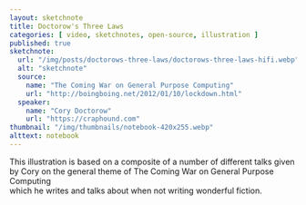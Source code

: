 ```yaml
---
layout: sketchnote
title: Doctorow's Three Laws
categories: [ video, sketchnotes, open-source, illustration ]
published: true
sketchnote:
  url: "/img/posts/doctorows-three-laws/doctorows-three-laws-hifi.webp"
  alt: "sketchnote"
  source:
    name: "The Coming War on General Purpose Computing"
    url: "http://boingboing.net/2012/01/10/lockdown.html"
  speaker:
    name: "Cory Doctorow"
    url: "https://craphound.com"
thumbnail: "/img/thumbnails/notebook-420x255.webp"
alttext: notebook
---
```


This illustration is based on a composite of a number of different talks 
given by Cory on the general theme of The Coming War on General Purpose Computing  
which he writes and talks about when not writing wonderful fiction.

